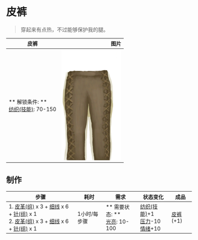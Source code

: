 # 皮裤  
> 穿起来有点热，不过能够保护我的腿。  
  
  皮裤  |   图片   
 ----  |  ----:   
 ** 解锁条件: **<br>[纺织(技能)](Skill_Tailoring.md): 70-150  |  <img decoding="async" src="Sprite/LeatherPants.png" href="a.md" style="max-width:300px;max-height:300px;">   
  
## 制作  
步骤  |  耗时  |  需求  |  状态变化  |  成品  
----  |  ----  |  ----  |  ----  |  ----  
1. [皮革(组)](GpTag_Leather.md) x 3 + [细线](CordFiber.md) x 6 + [针(组)](GpTag_Needle.md) x 1<br>2. [皮革(组)](GpTag_Leather.md) x 3 + [细线](CordFiber.md) x 6 + [针(组)](GpTag_Needle.md) x 1  |  1小时/每步骤  |  ** 需要状态: **<br>[光亮](Light.md): 10-100  |  [纺织(技能)](Skill_Tailoring.md)+1<br>[压力](Stress.md)-10<br>[情绪](Morale.md)+10  |  [皮裤](LeatherPants.md)(+1)  
